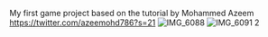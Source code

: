 My first game project based on the tutorial by Mohammed Azeem
https://twitter.com/azeemohd786?s=21
![IMG_6088](https://user-images.githubusercontent.com/85921199/128775922-e764d1e6-1121-4dfd-b28d-8973f699875d.jpeg)
![IMG_6091 2](https://user-images.githubusercontent.com/85921199/128775904-ee0a9636-5be0-4285-b2fb-6b8ec1154ce4.jpg)



        

